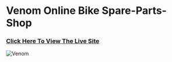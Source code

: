 # Venom Online Bike Spare-Parts-Shop

### [Click Here To View The Live Site](https://venoms-online-bike-spareparts-shop.000webhostapp.com/index.php)

![Venom](https://firebasestorage.googleapis.com/v0/b/githubs-30fab.appspot.com/o/screencapture-venoms-online-bike-spareparts-shop-000webhostapp-index-php-2020-10-11-13_17_31.png?alt=media&token=b5592060-494c-4095-b61d-3231dd05a164)
